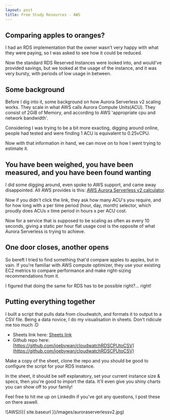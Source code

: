 ```yaml
---
layout: post
title: Free Study Resources - AWS
---
```


## Comparing apples to oranges?
I had an RDS implementation that the owner wasn't very happy with what they were paying, so I was asked to see how it could be reduced.

Now the standard RDS Reserved Instances were looked into, and would've provided savings, but we looked at the usage of the instance, and it was very bursty, with periods of low usage in between.

## Some background
Before I dig into it, some background on how Aurora Serverless v2 scaling works.  They scale in what AWS calls Aurora Compute Units(ACU).  They consist of 2GiB of Memory, and according to AWS 'appropriate cpu and network bandwidth'.

Considering I was trying to be a bit more exacting, digging around online, people had tested and were finding 1 ACU is equivalent to 0.25vCPU.

Now with that information in hand, we can move on to how I went trying to estimate it.

## You have been weighed, you have been measured, and you have been found wanting
I did some digging around, even spoke to AWS support, and came away disappointed.  All AWS provides is this: [AWS Aurora Serverless v2 calculator](https://calculator.aws/#/addService/AuroraPostgreSQL).

Now if you didn't click the link, they ask how many ACU's you require, and for how long with a per time period (hour, day, month) selector, which proudly does ACUs x time period in hours x per ACU cost.

Now for a service that is supposed to be scaling as often as every 10 seconds, giving a static per hour flat usage cost is the opposite of what Aurora Serverless is trying to achieve.

## One door closes, another opens
So bereft I tried to find something that'd compare apples to apples, but in vain.  If you're familiar with AWS compute optimizer, they use your existing EC2 metrics to compare performance and make right-sizing recommendations from it.

I figured that doing the same for RDS has to be possible right?... right!

## Putting everything together
I built a script that pulls data from cloudwatch, and formats it to output to a CSV file.  Being a data novice, I do my visualisation in sheets.  Don't ridicule me too much :D

* Sheets link here: [Sheets link](https://docs.google.com/spreadsheets/d/1CkLUkyx_AsWRKSOjdEh8W-zEn_SyxP2Wi22zjpvvuGE/edit?usp=sharing)
* Github repo here: [https://github.com/joebywan/cloudwatchRDSCPUtoCSV](https://github.com/joebywan/cloudwatchRDSCPUtoCSV)

Make a copy of the sheet, clone the repo and you should be good to configure the script for your RDS instance.

In the sheet, it should be self explanatory, set your current instance size & specs, then you're good to import the data.  It'll even give you shiny charts you can show off to your family!

Feel free to hit me up on LinkedIn if you've got any questions, I post these on there aswell.

![AWS]({{ site.baseurl }}/images/auroraserverlessv2.jpg)